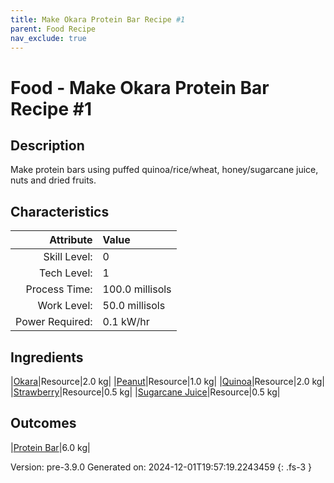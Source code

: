 ```yaml
---
title: Make Okara Protein Bar Recipe #1
parent: Food Recipe
nav_exclude: true
---
```

# Food - Make Okara Protein Bar Recipe #1

## Description
Make protein bars using puffed quinoa/rice/wheat, honey/sugarcane juice, nuts and dried fruits.

## Characteristics

| Attribute      | Value |
|--------:|:------|
|Skill Level:|0|
|Tech Level:|1|
|Process Time:|100.0 millisols|
|Work Level:|50.0 millisols|
|Power Required:|0.1 kW/hr|

## Ingredients

|[Okara](../resource/okara.html)|Resource|2.0 kg|
|[Peanut](../resource/peanut.html)|Resource|1.0 kg|
|[Quinoa](../resource/quinoa.html)|Resource|2.0 kg|
|[Strawberry](../resource/strawberry.html)|Resource|0.5 kg|
|[Sugarcane Juice](../resource/sugarcane-juice.html)|Resource|0.5 kg|

## Outcomes

|[Protein Bar](../resource/protein-bar.html)|6.0 kg|


Version: pre-3.9.0 Generated on: 2024-12-01T19:57:19.2243459
{: .fs-3 }

